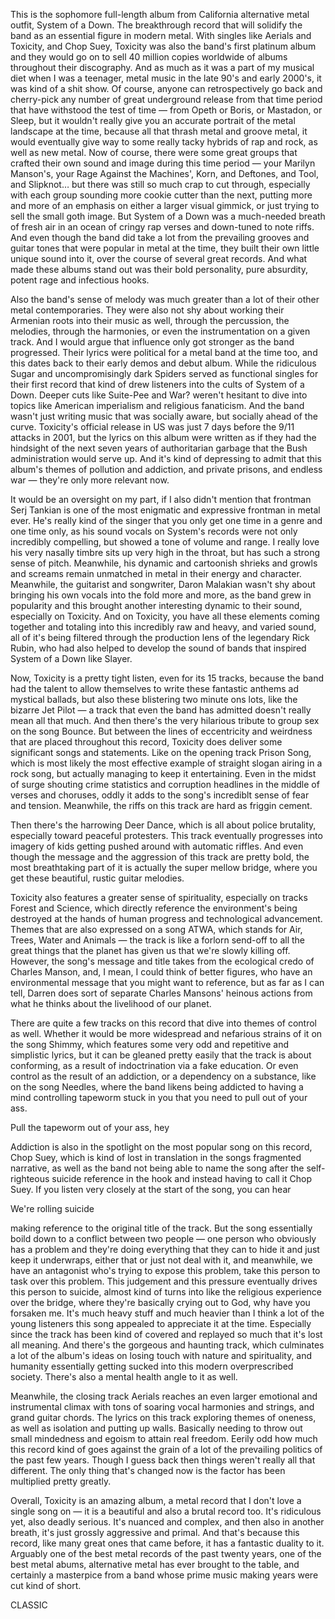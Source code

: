 This is the sophomore full-length album from California alternative metal outfit, System of a Down. The breakthrough record that will solidify the band as an essential figure in modern metal. With singles like Aerials and Toxicity, and Chop Suey, Toxicity was also the band's first platinum album and they would go on to sell 40 million copies worldwide of albums throughout their discography. And as much as it was a part of my musical diet when I was a teenager, metal music in the late 90's and early 2000's, it was kind of a shit show. Of course, anyone can retrospectively go back and cherry-pick any number of great underground release from that time period that have withstood the test of time — from Opeth or Boris, or Mastadon, or Sleep, but it wouldn't really give you an accurate portrait of the metal landscape at the time, because all that thrash metal and groove metal, it would eventually give way to some really tacky hybrids of rap and rock, as well as new metal. Now of course, there were some great groups that crafted their own sound and image during this time period — your Marilyn Manson's, your Rage Against the Machines', Korn, and Deftones, and Tool, and Slipknot… but there was still so much crap to cut through, especially with each group sounding more cookie cutter than the next, putting more and more of an emphasis on either a larger visual gimmick, or just trying to sell the small goth image. But System of a Down was a much-needed breath of fresh air in an ocean of cringy rap verses and down-tuned to note riffs. And even though the band did take a lot from the prevailing grooves and guitar tones that were popular in metal at the time, they built their own little unique sound into it, over the course of several great records. And what made these albums stand out was their bold personality, pure absurdity, potent rage and infectious hooks.

Also the band's sense of melody was much greater than a lot of their other metal contemporaries. They were also not shy about working their Armenian roots into their music as well, through the percussion, the melodies, through the harmonies, or even the instrumentation on a given track. And I would argue that influence only got stronger as the band progressed. Their lyrics were political for a metal band at the time too, and this dates back to their early demos and debut album. While the ridiculous Sugar and uncompromisingly dark Spiders served as functional singles for their first record that kind of drew listeners into the cults of System of a Down. Deeper cuts like Suite-Pee and War? weren't hesitant to dive into topics like American imperialism and religious fanaticism. And the band wasn't just writing music that was socially aware, but socially ahead of the curve. Toxicity's official release in US was just 7 days before the 9/11 attacks in 2001, but the lyrics on this album were written as if they had the hindsight of the next seven years of authoritarian garbage that the Bush administration would serve up. And it's kind of depressing to admit that this album's themes of pollution and addiction, and private prisons, and endless war — they're only more relevant now.

It would be an oversight on my part, if I also didn't mention that frontman Serj Tankian is one of the most enigmatic and expressive frontman in metal ever. He's really kind of the singer that you only get one time in a genre and one time only, as his sound vocals on System's records were not only incredibly compelling, but showed a tone of volume and range. I really love his very nasally timbre sits up very high in the throat, but has such a strong sense of pitch. Meanwhile, his dynamic and cartoonish shrieks and growls and screams remain unmatched in metal in their energy and character. Meanwhile, the guitarist and songwriter, Daron Malakian wasn't shy about bringing his own vocals into the fold more and more, as the band grew in popularity and this brought another interesting dynamic to their sound, especially on Toxicity. And on Toxicity, you have all these elements coming together and totaling into this incredibly raw and heavy, and varied sound, all of it's being filtered through the production lens of the legendary Rick Rubin, who had also helped to develop the sound of bands that inspired System of a Down like Slayer.

Now, Toxicity is a pretty tight listen, even for its 15 tracks, because the band had the talent to allow themselves to write these fantastic anthems ad mystical ballads, but also these blistering two minute ons lots, like the bizarre Jet Pilot — a track that even the band has admitted doesn't really mean all that much. And then there's the very hilarious tribute to group sex on the song Bounce. But between the lines of eccentricity and weirdness that are placed throughout this record, Toxicity does deliver some significant songs and statements. Like on the opening track Prison Song, which is most likely the most effective example of straight slogan airing in a rock song, but actually managing to keep it entertaining. Even in the midst of surge shouting crime statistics and corruption headlines in the middle of verses and choruses, oddly it adds to the song's incrediblt sense of fear and tension. Meanwhile, the riffs on this track are hard as friggin cement.

Then there's the harrowing Deer Dance, which is all about police brutality, especially toward peaceful protesters. This track eventually progresses into imagery of kids getting pushed around with automatic riffles. And even though the message and the aggression of this track are pretty bold, the most breathtaking part of it is actually the super mellow bridge, where you get these beautiful, rustic guitar melodies.

Toxicity also features a greater sense of spirituality, especially on tracks Forest and Science, which directly reference the environment's being destroyed at the hands of human progress and technological advancement. Themes that are also expressed on a song ATWA, which stands for Air, Trees, Water and Animals — the track is like a forlorn send-off to all the great things that the planet has given us that we're slowly killing off. However, the song's message and title takes from the ecological credo of Charles Manson, and, I mean, I could think of better figures, who have an environmental message that you might want to reference, but as far as I can tell, Darren does sort of separate Charles Mansons' heinous actions from what he thinks about the livelihood of our planet.

There are quite a few tracks on this record that dive into themes of control as well. Whether it would be more widespread and nefarious strains of it on the song Shimmy, which features some very odd and repetitive and simplistic lyrics, but it can be gleaned pretty easily that the track is about conforming, as a result of indoctrination via a fake education. Or even control as the result of an addiction, or a dependency on a substance, like on the song Needles, where the band likens being addicted to having a mind controlling tapeworm stuck in you that you need to pull out of your ass.

Pull the tapeworm out of your ass, hey

Addiction is also in the spotlight on the most popular song on this record, Chop Suey, which is kind of lost in translation in the songs fragmented narrative, as well as the band not being able to name the song after the self-righteous suicide reference in the hook and instead having to call it Chop Suey. If you listen very closely at the start of the song, you can hear

We're rolling suicide

making reference to the original title of the track. But the song essentially boild down to a conflict between two people — one person who obviously has a problem and they're doing everything that they can to hide it and just keep it underwraps, either that or just not deal with it, and meanwhile, we have an antagonist who's trying to expose this problem, take this person to task over this problem. This judgement and this pressure eventually drives this person to suicide, almost kind of turns into like the religious experience over the bridge, where they're basically crying out to God, why have you forsaken me. It's much heavy stuff and much heavier than I think a lot of the young listeners this song appealed to appreciate it at the time. Especially since the track has been kind of covered and replayed so much that it's lost all meaning. And there's the gorgeous and haunting track, which culminates a lot of the album's ideas on losing touch with nature and spirituality, and humanity essentially getting sucked into this modern overprescribed society. There's also a mental health angle to it as well.

Meanwhile, the closing track Aerials reaches an even larger emotional and instrumental climax with tons of soaring vocal harmonies and strings, and grand guitar chords. The lyrics on this track exploring themes of oneness, as well as isolation and putting up walls. Basically needing to throw out small mindedness and egoism to attain real freedom. Eerily odd how much this record kind of goes against the grain of a lot of the prevailing politics of the past few years. Though I guess back then things weren't really all that different. The only thing that's changed now is the factor has been multiplied pretty greatly.

Overall, Toxicity is an amazing album, a metal record that I don't love a single song on — it is a beautiful and also a brutal record too. It's ridiculous yet, also deadly serious. It's nuanced and complex, and then also in another breath, it's just grossly aggressive and primal. And that's because this record, like many great ones that came before, it has a fantastic duality to it. Arguably one of the best metal records of the past twenty years, one of the best metal abums, alternative metal has ever brought to the table, and certainly a masterpice from a band whose prime music making years were cut kind of short.

CLASSIC
